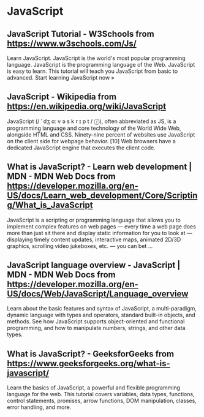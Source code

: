 # JavaScript
## JavaScript Tutorial - W3Schools from https://www.w3schools.com/Js/
Learn JavaScript. JavaScript is the world's most popular programming language. JavaScript is the programming language of the Web. JavaScript is easy to learn. This tutorial will teach you JavaScript from basic to advanced. Start learning JavaScript now »
## JavaScript - Wikipedia from https://en.wikipedia.org/wiki/JavaScript
JavaScript (/ ˈ dʒ ɑː v ə s k r ɪ p t / ⓘ), often abbreviated as JS, is a programming language and core technology of the World Wide Web, alongside HTML and CSS. Ninety-nine percent of websites use JavaScript on the client side for webpage behavior. [10] Web browsers have a dedicated JavaScript engine that executes the client code.
## What is JavaScript? - Learn web development | MDN - MDN Web Docs from https://developer.mozilla.org/en-US/docs/Learn_web_development/Core/Scripting/What_is_JavaScript
JavaScript is a scripting or programming language that allows you to implement complex features on web pages — every time a web page does more than just sit there and display static information for you to look at — displaying timely content updates, interactive maps, animated 2D/3D graphics, scrolling video jukeboxes, etc. — you can bet ...
## JavaScript language overview - JavaScript | MDN - MDN Web Docs from https://developer.mozilla.org/en-US/docs/Web/JavaScript/Language_overview
Learn about the basic features and syntax of JavaScript, a multi-paradigm, dynamic language with types and operators, standard built-in objects, and methods. See how JavaScript supports object-oriented and functional programming, and how to manipulate numbers, strings, and other data types.
## What is JavaScript? - GeeksforGeeks from https://www.geeksforgeeks.org/what-is-javascript/
Learn the basics of JavaScript, a powerful and flexible programming language for the web. This tutorial covers variables, data types, functions, control statements, promises, arrow functions, DOM manipulation, classes, error handling, and more.
